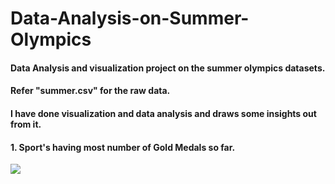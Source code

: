 # Data-Analysis-on-Summer-Olympics

#### Data Analysis and visualization project on the summer olympics datasets.

#### Refer "summer.csv" for the raw data.

#### I have done visualization and data analysis and draws some insights out from it.


#### 1. Sport's having most number of Gold Medals so far.

<img src="images/Screenshot 2021-10-12 093902">
